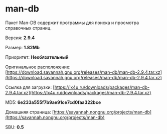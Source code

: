 # man-db

Пакет Man-DB содержит программы для поиска и просмотра справочных страниц.

Версия: **2.9.4**

Размер: **1.82Mb**

Приоритет: **Необязательный**

Оригинальное расположение: [https://download.savannah.gnu.org/releases/man-db/man-db-2.9.4.tar.xz](https://download.savannah.gnu.org/releases/man-db/man-db-2.9.4.tar.xz)

Ссылка для загрузки: [https://lx4u.ru/downloads/packages/man-db-2.9.4.tar.xz](https://lx4u.ru/downloads/packages/man-db-2.9.4.tar.xz)

MD5: **6e233a555f7b9ae91ce7cd0faa322bce**

Домашняя страница: [https://savannah.nongnu.org/projects/man-db](https://savannah.nongnu.org/projects/man-db)

SBU: **0.5**